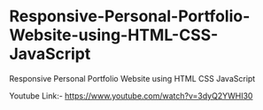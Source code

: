# Responsive-Personal-Portfolio-Website-using-HTML-CSS-JavaScript<br>
Responsive Personal Portfolio Website using HTML CSS JavaScript<br>


Youtube Link:- https://www.youtube.com/watch?v=3dyQ2YWHI30
